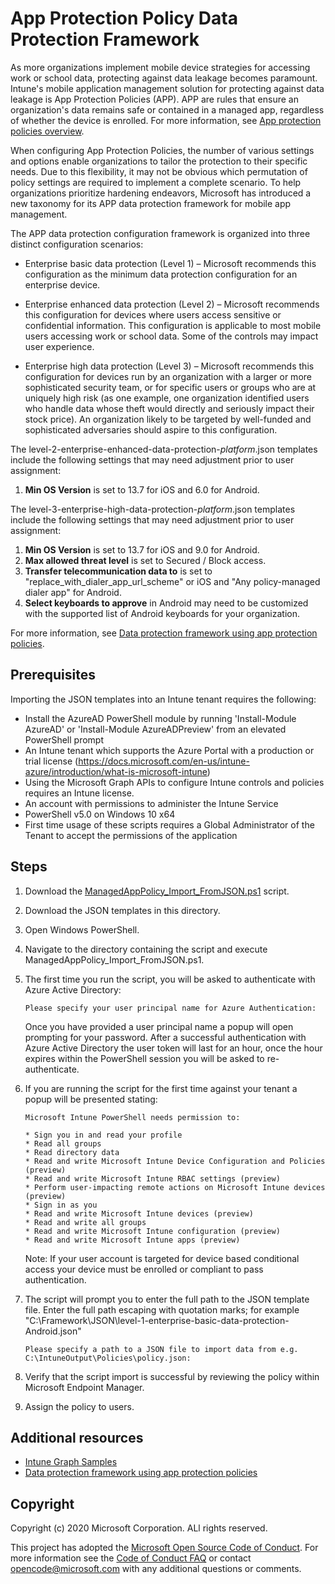 
# App Protection Policy Data Protection Framework

As more organizations implement mobile device strategies for accessing work or school data, protecting against data leakage becomes paramount. Intune's mobile application management solution for protecting against data leakage is App Protection Policies (APP). APP are rules that ensure an organization's data remains safe or contained in a managed app, regardless of whether the device is enrolled. For more information, see [App protection policies overview](https://docs.microsoft.com/intune/apps/app-protection-policy).

When configuring App Protection Policies, the number of various settings and options enable organizations to tailor the protection to their specific needs. Due to this flexibility, it may not be obvious which permutation of policy settings are required to implement a complete scenario. To help organizations prioritize hardening endeavors, Microsoft has introduced a new taxonomy for its APP data protection framework for mobile app management.

The APP data protection configuration framework is organized into three distinct configuration scenarios:

- Enterprise basic data protection (Level 1) – Microsoft recommends this configuration as the minimum data protection configuration for an enterprise device.

- Enterprise enhanced data protection (Level 2) – Microsoft recommends this configuration for devices where users access sensitive or confidential information. This configuration is applicable to most mobile users accessing work or school data. Some of the controls may impact user experience.

- Enterprise high data protection (Level 3) – Microsoft recommends this configuration for devices run by an organization with a larger or more sophisticated security team, or for specific users or groups who are at uniquely high risk (as one example, one organization identified users who handle data whose theft would directly and seriously impact their stock price). An organization likely to be targeted by well-funded and sophisticated adversaries should aspire to this configuration.

The level-2-enterprise-enhanced-data-protection-*platform*.json templates include the following settings that may need adjustment prior to user assignment:

1. **Min OS Version** is set to 13.7 for iOS and 6.0 for Android.

The level-3-enterprise-high-data-protection-*platform*.json templates include the following settings that may need adjustment prior to user assignment:

1. **Min OS Version** is set to 13.7 for iOS and 9.0 for Android.
1. **Max allowed threat level** is set to Secured / Block access.
1. **Transfer telecommunication data to** is set to "replace_with_dialer_app_url_scheme" or iOS and "Any policy-managed dialer app" for Android. 
1. **Select keyboards to approve** in Android may need to be customized with the supported list of Android keyboards for your organization.

For more information, see [Data protection framework using app protection policies](https://docs.microsoft.com/intune/apps/app-protection-framework).

## Prerequisites

Importing the JSON templates into an Intune tenant requires the following:

- Install the AzureAD PowerShell module by running 'Install-Module AzureAD' or 'Install-Module AzureADPreview' from an elevated PowerShell prompt
- An Intune tenant which supports the Azure Portal with a production or trial license (https://docs.microsoft.com/en-us/intune-azure/introduction/what-is-microsoft-intune)
- Using the Microsoft Graph APIs to configure Intune controls and policies requires an Intune license.
- An account with permissions to administer the Intune Service
- PowerShell v5.0 on Windows 10 x64
- First time usage of these scripts requires a Global Administrator of the Tenant to accept the permissions of the application

## Steps

1. Download the [ManagedAppPolicy_Import_FromJSON.ps1](https://github.com/microsoftgraph/powershell-intune-samples/blob/master/AppProtectionPolicy/ManagedAppPolicy_Import_FromJSON.ps1) script.
2. Download the JSON templates in this directory.
3. Open Windows PowerShell.
4. Navigate to the directory containing the script and execute ManagedAppPolicy_Import_FromJSON.ps1.
5. The first time you run the script, you will be asked to authenticate with Azure Active Directory:
    ```
    Please specify your user principal name for Azure Authentication:
    ```
    Once you have provided a user principal name a popup will open prompting for your password. After a successful authentication with Azure Active Directory the user token will last for an hour, once the hour expires within the PowerShell session you will be asked to re-authenticate.

6. If you are running the script for the first time against your tenant a popup will be presented stating:

    ```
    Microsoft Intune PowerShell needs permission to:

    * Sign you in and read your profile
    * Read all groups
    * Read directory data
    * Read and write Microsoft Intune Device Configuration and Policies (preview)
    * Read and write Microsoft Intune RBAC settings (preview)
    * Perform user-impacting remote actions on Microsoft Intune devices (preview)
    * Sign in as you
    * Read and write Microsoft Intune devices (preview)
    * Read and write all groups
    * Read and write Microsoft Intune configuration (preview)
    * Read and write Microsoft Intune apps (preview)
    ```
    Note: If your user account is targeted for device based conditional access your device must be enrolled or compliant to pass authentication.

7. The script will prompt you to enter the full path to the JSON template file. Enter the full path escaping with quotation marks; for example "C:\Framework\JSON\level-1-enterprise-basic-data-protection-Android.json"

    ```
    Please specify a path to a JSON file to import data from e.g. C:\IntuneOutput\Policies\policy.json:
    ```
8. Verify that the script import is successful by reviewing the policy within Microsoft Endpoint Manager.
9. Assign the policy to users.


## Additional resources

- [Intune Graph Samples](https://github.com/microsoftgraph/powershell-intune-samples)
- [Data protection framework using app protection policies](https://docs.microsoft.com/intune/apps/app-protection-framework)

## Copyright

Copyright (c) 2020 Microsoft Corporation. ALl rights reserved.

This project has adopted the [Microsoft Open Source Code of Conduct](https://opensource.microsoft.com/codeofconduct/).
For more information see the [Code of Conduct FAQ](https://opensource.microsoft.com/codeofconduct/faq/) or
contact [opencode@microsoft.com](mailto:opencode@microsoft.com) with any additional questions or comments.
